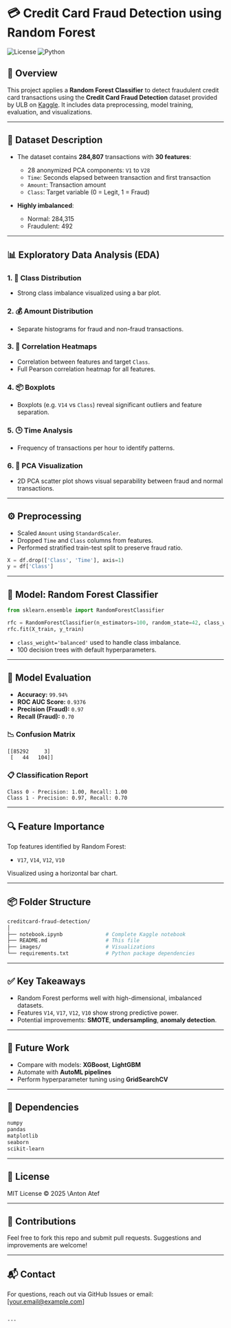 # 💳 Credit Card Fraud Detection using Random Forest

![License](https://img.shields.io/badge/license-MIT-green) ![Python](https://img.shields.io/badge/python-3.8+-blue)

## 📌 Overview

This project applies a **Random Forest Classifier** to detect fraudulent credit card transactions using the **Credit Card Fraud Detection** dataset provided by ULB on [Kaggle](https://www.kaggle.com/datasets/mlg-ulb/creditcardfraud). It includes data preprocessing, model training, evaluation, and visualizations.

---

## 📁 Dataset Description

- The dataset contains **284,807** transactions with **30 features**:
  - 28 anonymized PCA components: `V1` to `V28`
  - `Time`: Seconds elapsed between transaction and first transaction
  - `Amount`: Transaction amount
  - `Class`: Target variable (0 = Legit, 1 = Fraud)

- **Highly imbalanced**:
  - Normal: 284,315
  - Fraudulent: 492

---

## 📊 Exploratory Data Analysis (EDA)

### 1. 🔢 Class Distribution
- Strong class imbalance visualized using a bar plot.

### 2. 💰 Amount Distribution
- Separate histograms for fraud and non-fraud transactions.

### 3. 🧊 Correlation Heatmaps
- Correlation between features and target `Class`.
- Full Pearson correlation heatmap for all features.

### 4. 📦 Boxplots
- Boxplots (e.g. `V14` vs `Class`) reveal significant outliers and feature separation.

### 5. 🕒 Time Analysis
- Frequency of transactions per hour to identify patterns.

### 6. 🧬 PCA Visualization
- 2D PCA scatter plot shows visual separability between fraud and normal transactions.

---

## ⚙️ Preprocessing

- Scaled `Amount` using `StandardScaler`.
- Dropped `Time` and `Class` columns from features.
- Performed stratified train-test split to preserve fraud ratio.

```python
X = df.drop(['Class', 'Time'], axis=1)
y = df['Class']
````

---

## 🤖 Model: Random Forest Classifier

```python
from sklearn.ensemble import RandomForestClassifier

rfc = RandomForestClassifier(n_estimators=100, random_state=42, class_weight='balanced')
rfc.fit(X_train, y_train)
```

* `class_weight='balanced'` used to handle class imbalance.
* 100 decision trees with default hyperparameters.

---

## 🧪 Model Evaluation

* **Accuracy:** `99.94%`
* **ROC AUC Score:** `0.9376`
* **Precision (Fraud):** `0.97`
* **Recall (Fraud):** `0.70`

### 📉 Confusion Matrix

```
[[85292     3]
 [   44   104]]
```

### 📋 Classification Report

```text
Class 0 - Precision: 1.00, Recall: 1.00
Class 1 - Precision: 0.97, Recall: 0.70
```

---

## 🔍 Feature Importance

Top features identified by Random Forest:

* `V17`, `V14`, `V12`, `V10`

Visualized using a horizontal bar chart.

---

## 📦 Folder Structure

```bash
creditcard-fraud-detection/
│
├── notebook.ipynb              # Complete Kaggle notebook
├── README.md                   # This file
├── images/                     # Visualizations
└── requirements.txt            # Python package dependencies
```

---

## ✅ Key Takeaways

* Random Forest performs well with high-dimensional, imbalanced datasets.
* Features `V14`, `V17`, `V12`, `V10` show strong predictive power.
* Potential improvements: **SMOTE**, **undersampling**, **anomaly detection**.

---

## 🚀 Future Work

* Compare with models: **XGBoost**, **LightGBM**
* Automate with **AutoML pipelines**
* Perform hyperparameter tuning using **GridSearchCV**

---

## 🧪 Dependencies

```txt
numpy
pandas
matplotlib
seaborn
scikit-learn
```

---

## 📜 License

MIT License © 2025 \Anton Atef

---

## 🤝 Contributions

Feel free to fork this repo and submit pull requests. Suggestions and improvements are welcome!

---

## 📬 Contact

For questions, reach out via GitHub Issues or email: \[[your.email@example.com](mailto:your.email@example.com)]

```

---
